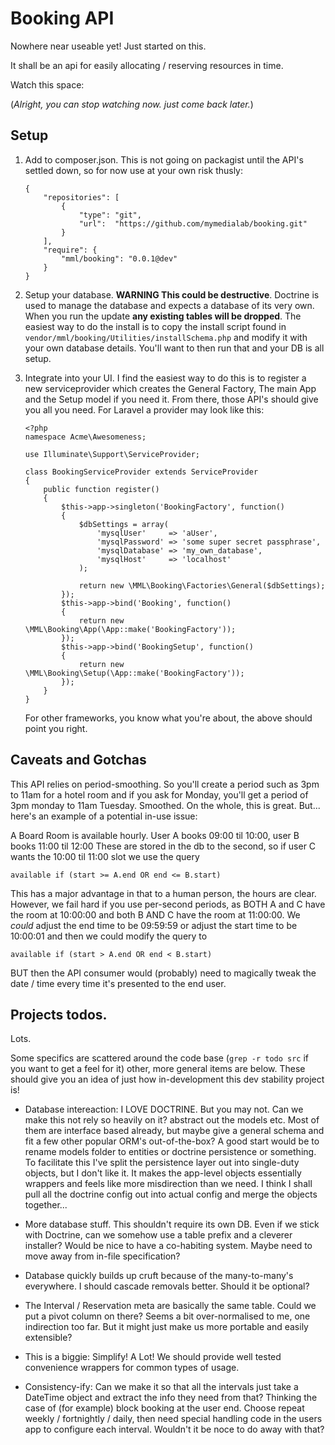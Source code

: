 # Booking API

Nowhere near useable yet! Just started on this.

It shall be an api for easily allocating / reserving resources in time.

Watch this space: `    `

(*Alright, you can stop watching now. just come back later.*)

## Setup

 1. Add to composer.json. This is not going on packagist until the API's settled down, so for now use at your own risk
    thusly:

        {
            "repositories": [
                {
                    "type": "git",
                    "url":  "https://github.com/mymedialab/booking.git"
                }
            ],
            "require": {
                "mml/booking": "0.0.1@dev"
            }
        }

 2. Setup your database. **WARNING This could be destructive**. Doctrine is used to manage the database and expects a
    database of its very own. When you run the update **any existing tables will be dropped**. The easiest way to do the
    install is to copy the install script found in `vendor/mml/booking/Utilities/installSchema.php` and modify it with
    your own database details. You'll want to then run that and your DB is all setup.

 3. Integrate into your UI. I find the easiest way to do this is to register a new serviceprovider which creates the
    General Factory, The main App and the Setup model if you need it. From there, those API's should give you all you
    need. For Laravel a provider may look like this:

        <?php
        namespace Acme\Awesomeness;

        use Illuminate\Support\ServiceProvider;

        class BookingServiceProvider extends ServiceProvider
        {
            public function register()
            {
                $this->app->singleton('BookingFactory', function()
                {
                    $dbSettings = array(
                        'mysqlUser'     => 'aUser',
                        'mysqlPassword' => 'some super secret passphrase',
                        'mysqlDatabase' => 'my_own_database',
                        'mysqlHost'     => 'localhost'
                    );

                    return new \MML\Booking\Factories\General($dbSettings);
                });
                $this->app->bind('Booking', function()
                {
                    return new \MML\Booking\App(\App::make('BookingFactory'));
                });
                $this->app->bind('BookingSetup', function()
                {
                    return new \MML\Booking\Setup(\App::make('BookingFactory'));
                });
            }
        }

    For other frameworks, you know what you're about, the above should point you right.

## Caveats and Gotchas

This API relies on period-smoothing. So you'll create a period such as 3pm to 11am for a hotel room and if you ask for
Monday, you'll get a period of 3pm monday to 11am Tuesday. Smoothed. On the whole, this is great. But... here's an
example of a potential in-use issue:

A Board Room is available hourly. User A books 09:00 til 10:00, user B books 11:00 til 12:00 These are stored in the db
to the second, so if user C wants the 10:00 til 11:00 slot we use the query

    available if (start >= A.end OR end <= B.start)

This has a major advantage in that to a human person, the hours are clear. However, we fail hard if you use per-second
periods, as BOTH A and C have the room at 10:00:00 and both B AND C have the room at 11:00:00. We *could* adjust the end
time to be 09:59:59 or adjust the start time to be 10:00:01 and then we could modify the query to

    available if (start > A.end OR end < B.start)

BUT then the API consumer would (probably) need to magically tweak the date / time every time it's presented to the end
user.

## Projects todos.

Lots.

Some specifics are scattered around the code base (`grep -r todo src` if you want to get a feel for it) other, more general
items are below. These should give you an idea of just how in-development this dev stability project is!

 * Database intereaction: I LOVE DOCTRINE. But you may not. Can we make this not rely so heavily on it? abstract out the
   models etc. Most of them are interface based already, but maybe give a general schema and fit a few other popular
   ORM's out-of-the-box? A good start would be to rename models folder to entities or doctrine persistence or something.
   To facilitate this I've split the persistence layer out into single-duty objects, but I don't like it. It makes the
   app-level objects essentially wrappers and feels like more misdirection than we need. I think I shall pull all the
   doctrine config out into actual config and merge the objects together...

 * More database stuff. This shouldn't require its own DB. Even if we stick with Doctrine, can we somehow use a table
   prefix and a cleverer installer? Would be nice to have a co-habiting system. Maybe need to move away from in-file
   specification?

 * Database quickly builds up cruft because of the many-to-many's everywhere. I should cascade removals better. Should
   it be optional?

 * The Interval / Reservation meta are basically the same table. Could we put a pivot column on there? Seems a bit
   over-normalised to me, one indirection too far. But it might just make us more portable and easily extensible?

 * This is a biggie: Simplify! A Lot! We should provide well tested convenience wrappers for common types of usage.

 * Consistency-ify: Can we make it so that all the intervals just take a DateTime object and extract the info they need
   from that? Thinking the case of (for example) block booking at the user end. Choose repeat weekly / fortnightly /
   daily, then need special handling code in the users app to configure each interval. Wouldn't it be noce to do away
   with that?
